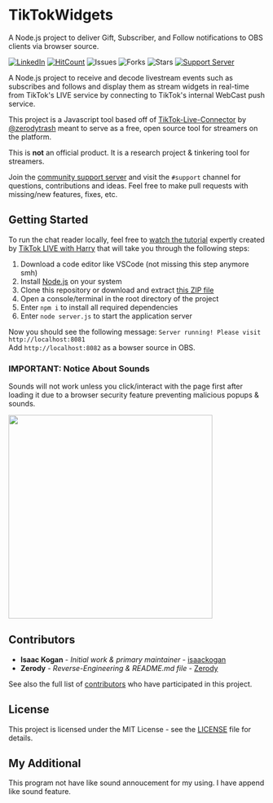 TikTokWidgets
==================
A Node.js project to deliver Gift, Subscriber, and Follow notifications to OBS clients via browser source.

[![LinkedIn](https://img.shields.io/badge/LinkedIn-0077B5?style=for-the-badge&logo=linkedin&logoColor=white&style=flat-square)](https://www.linkedin.com/in/isaac-kogan-5a45b9193/ )
[![HitCount](https://hits.dwyl.com/isaackogan/TikTokWidgets.svg?style=flat)](http://hits.dwyl.com/isaackogan/TikTokLive)
![Issues](https://img.shields.io/github/issues/isaackogan/TikTokWidgets)
![Forks](https://img.shields.io/github/forks/isaackogan/TikTokWidgets)
![Stars](https://img.shields.io/github/stars/isaackogan/TikTokWidgets)
[![Support Server](https://img.shields.io/discord/977648006063091742.svg?color=7289da&logo=discord&style=flat-square)](https://discord.gg/e2XwPNTBBr)

<!-- [![Downloads](https://pepy.tech/badge/tiktoklive)](https://pepy.tech/project/tiktoklive) -->

A Node.js project to receive and decode livestream events such as subscribes and follows and display them as stream widgets in real-time from TikTok's LIVE service by connecting to TikTok's internal WebCast push service. 

This project is a Javascript tool  based off of
[TikTok-Live-Connector](https://github.com/zerodytrash/TikTok-Live-Connector)
by [@zerodytrash](https://github.com/zerodytrash/) meant to serve as a free, open source tool for streamers on the platform.

This is **not** an official product. It is a research project & tinkering tool for streamers.

Join the [community support server](https://discord.gg/e2XwPNTBBr) and visit the `#support` channel for questions, contributions and ideas. Feel free to make pull requests with missing/new features, fixes, etc.

## Getting Started
To run the chat reader locally, feel free to [watch the tutorial](https://www.youtube.com/watch?v=43roE4STKgU) expertly created by [TikTok LIVE with Harry](https://www.youtube.com/channel/UCbaIDsmlBw1XrmxdVxmL_fw)
that will take you through the following steps:


1. Download a code editor like VSCode (not missing this step anymore smh)
2. Install [Node.js](https://nodejs.org/) on your system
3. Clone this repository or download and extract [this ZIP file](https://github.com/isaackogan/TikTokGiftWidget/archive/refs/heads/master.zip)
4. Open a console/terminal in the root directory of the project
5. Enter `npm i` to install all required dependencies
6. Enter `node server.js` to start the application server

Now you should see the following message: `Server running! Please visit http://localhost:8081`<br>
Add `http://localhost:8082` as a bowser source in OBS.

### IMPORTANT: Notice About Sounds

Sounds will not work unless you click/interact with the page first after loading it
due to a browser security feature preventing malicious popups & sounds.

<img src="https://i.imgur.com/JnvK7zF.gif" width=400></img>

## Contributors

* **Isaac Kogan** - *Initial work & primary maintainer* - [isaackogan](https://github.com/isaackogan)
* **Zerody** - *Reverse-Engineering & README.md file* - [Zerody](https://github.com/zerodytrash/)

See also the full list of [contributors](https://github.com/ChromegleApp/Chromegle/contributors) who have participated in this project.

## License

This project is licensed under the MIT License - see the [LICENSE](LICENSE) file for details.

## My Additional
This program not have like sound annoucement for my using. I have append like sound feature.
